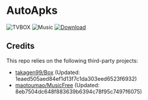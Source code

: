 # AutoApks

![TVBOX](https://shields.io/github/actions/workflow/status/Eleba88/AutoApk/tvbox.yml?branch=main&logo=github&label=Build)
![Music](https://shields.io/github/actions/workflow/status/Eleba88/AutoApk/musicfree.yml?branch=main&logo=github&label=Build)
[![Download](https://img.shields.io/github/v/release/Eleba88/AutoApk?color=orange&logoColor=orange&label=Download&logo=DocuSign)](https://github.com/Eleba88/AutoApk/releases/latest)

## Credits
This repo relies on the following third-party projects:
- [takagen99/Box](https://github.com/takagen99/Box) (Updated: 1eaed505aed84ef1d13f7c1da303eed6523f6932)
- [maotoumao/MusicFree](https://github.com/maotoumao/MusicFree) (Updated: 8eb7504dc648f883639b6394c78f95c7497f6075)